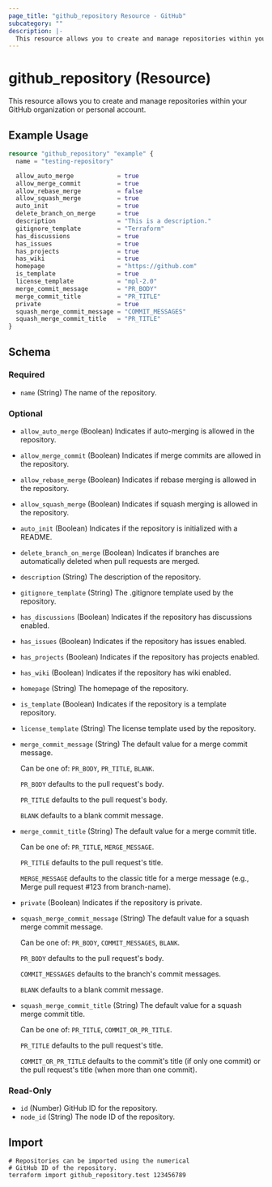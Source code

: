 ```yaml
---
page_title: "github_repository Resource - GitHub"
subcategory: ""
description: |-
  This resource allows you to create and manage repositories within your GitHub organization or personal account.
---
```


# github_repository (Resource)

This resource allows you to create and manage repositories within your GitHub organization or personal account.

## Example Usage

```terraform
resource "github_repository" "example" {
  name = "testing-repository"

  allow_auto_merge            = true
  allow_merge_commit          = true
  allow_rebase_merge          = false
  allow_squash_merge          = true
  auto_init                   = true
  delete_branch_on_merge      = true
  description                 = "This is a description."
  gitignore_template          = "Terraform"
  has_discussions             = true
  has_issues                  = true
  has_projects                = true
  has_wiki                    = true
  homepage                    = "https://github.com"
  is_template                 = true
  license_template            = "mpl-2.0"
  merge_commit_message        = "PR_BODY"
  merge_commit_title          = "PR_TITLE"
  private                     = true
  squash_merge_commit_message = "COMMIT_MESSAGES"
  squash_merge_commit_title   = "PR_TITLE"
}
```
<!-- schema generated by tfplugindocs -->
## Schema

### Required

- `name` (String) The name of the repository.

### Optional

- `allow_auto_merge` (Boolean) Indicates if auto-merging is allowed in the repository.
- `allow_merge_commit` (Boolean) Indicates if merge commits are allowed in the repository.
- `allow_rebase_merge` (Boolean) Indicates if rebase merging is allowed in the repository.
- `allow_squash_merge` (Boolean) Indicates if squash merging is allowed in the repository.
- `auto_init` (Boolean) Indicates if the repository is initialized with a README.
- `delete_branch_on_merge` (Boolean) Indicates if branches are automatically deleted when pull requests are merged.
- `description` (String) The description of the repository.
- `gitignore_template` (String) The .gitignore template used by the repository.
- `has_discussions` (Boolean) Indicates if the repository has discussions enabled.
- `has_issues` (Boolean) Indicates if the repository has issues enabled.
- `has_projects` (Boolean) Indicates if the repository has projects enabled.
- `has_wiki` (Boolean) Indicates if the repository has wiki enabled.
- `homepage` (String) The homepage of the repository.
- `is_template` (Boolean) Indicates if the repository is a template repository.
- `license_template` (String) The license template used by the repository.
- `merge_commit_message` (String) The default value for a merge commit message.

	Can be one of: `PR_BODY`, `PR_TITLE`, `BLANK`.

	`PR_BODY` defaults to the pull request's body.

	`PR_TITLE` defaults to the pull request's body.

	`BLANK` defaults to a blank commit message.
- `merge_commit_title` (String) The default value for a merge commit title.

	Can be one of: `PR_TITLE`, `MERGE_MESSAGE`.

	`PR_TITLE` defaults to the pull request's title.

	`MERGE_MESSAGE` defaults to the classic title for a merge message (e.g., Merge pull request #123 from branch-name).
- `private` (Boolean) Indicates if the repository is private.
- `squash_merge_commit_message` (String) The default value for a squash merge commit message.

	Can be one of: `PR_BODY`, `COMMIT_MESSAGES`, `BLANK`.

	`PR_BODY` defaults to the pull request's body.

	`COMMIT_MESSAGES` defaults to the branch's commit messages.

	`BLANK` defaults to a blank commit message.
- `squash_merge_commit_title` (String) The default value for a squash merge commit title.

	Can be one of: `PR_TITLE`, `COMMIT_OR_PR_TITLE`.

	`PR_TITLE` defaults to the pull request's title.

	`COMMIT_OR_PR_TITLE` defaults to the commit's title (if only one commit) or the pull request's title (when more than one commit).

### Read-Only

- `id` (Number) GitHub ID for the repository.
- `node_id` (String) The node ID of the repository.

## Import

```shell
# Repositories can be imported using the numerical
# GitHub ID of the repository.
terraform import github_repository.test 123456789
```
